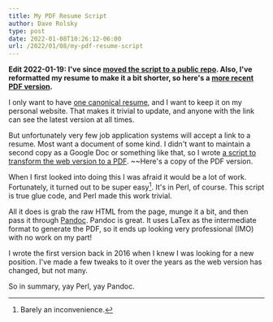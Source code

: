 ```yaml
---
title: My PDF Resume Script
author: Dave Rolsky
type: post
date: 2022-01-08T10:26:12-06:00
url: /2022/01/08/my-pdf-resume-script
---
```


**Edit 2022-01-19: I've since [moved the script to a public
repo](https://github.com/autarch/houseabsolute.com/tree/master/resume). Also,
I've reformatted my resume to make it a bit shorter, so here's a [more recent
PDF
version](https://drive.google.com/file/d/1Q3bb_3cLZErAYxgFgDaPBNLaCT-TfWbi/view?usp=sharing).**

I only want to have [one canonical resume](https://houseabsolute.com/resume/),
and I want to keep it on my personal website. That makes it trivial to update,
and anyone with the link can see the latest version at all times.

But unfortunately very few job application systems will accept a link to a
resume. Most want a document of some kind. I didn't want to maintain a second
copy as a Google Doc or something like that, so I wrote [a script to transform
the web version to a
PDF](https://gist.github.com/autarch/4b3d04bb08639eb0413c7bde8d9b65ce). ~~Here's
a copy of the PDF version.

When I first looked into doing this I was afraid it would be a lot of
work. Fortunately, it turned out to be super easy[^1].  It's in Perl, of
course. This script is true glue code, and Perl made this work trivial.

All it does is grab the raw HTML from the page, munge it a bit, and then pass
it through [Pandoc](https://pandoc.org/). Pandoc is great. It uses LaTex as
the intermediate format to generate the PDF, so it ends up looking very
professional (IMO) with no work on my part!

I wrote the first version back in 2016 when I knew I was looking for a new
position. I've made a few tweaks to it over the years as the web version has
changed, but not many.

So in summary, yay Perl, yay Pandoc.

[^1]: Barely an inconvenience.
